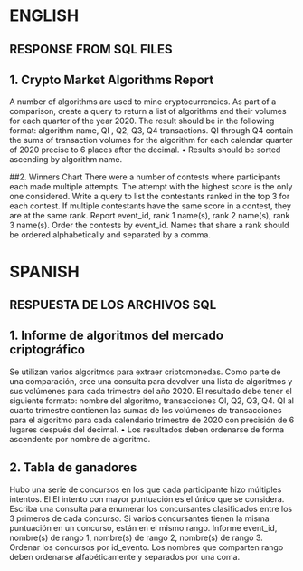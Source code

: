 

# ENGLISH

## RESPONSE FROM SQL FILES

## 1. Crypto Market Algorithms Report
A number of algorithms are used to mine cryptocurrencies. As part of a comparison, create a
query to return a list of algorithms and their volumes for each quarter of the year 2020.
The result should be in the following format: algorithm name, QI , Q2, Q3, Q4 transactions.
QI through Q4 contain the sums of transaction volumes for the algorithm for each calendar
quarter of 2020 precise to 6 places after the decimal.
• Results should be sorted ascending by algorithm name.


##2. Winners Chart
There were a number of contests where participants each made multiple attempts. The
attempt with the highest score is the only one considered. Write a query to list the
contestants ranked in the top 3 for each contest. If multiple contestants have the same score
in a contest, they are at the same rank.
Report event_id, rank 1 name(s), rank 2 name(s), rank 3 name(s). Order the contests by
event_id. Names that share a rank should be ordered alphabetically and separated by a comma.

# SPANISH

## RESPUESTA DE LOS ARCHIVOS SQL

## 1. Informe de algoritmos del mercado criptográfico
Se utilizan varios algoritmos para extraer criptomonedas. Como parte de una comparación, cree una
consulta para devolver una lista de algoritmos y sus volúmenes para cada trimestre del año 2020.
El resultado debe tener el siguiente formato: nombre del algoritmo, transacciones QI, Q2, Q3, Q4.
QI al cuarto trimestre contienen las sumas de los volúmenes de transacciones para el algoritmo para cada calendario
trimestre de 2020 con precisión de 6 lugares después del decimal.
• Los resultados deben ordenarse de forma ascendente por nombre de algoritmo.


## 2. Tabla de ganadores
Hubo una serie de concursos en los que cada participante hizo múltiples intentos. El
El intento con mayor puntuación es el único que se considera. Escriba una consulta para enumerar los
concursantes clasificados entre los 3 primeros de cada concurso. Si varios concursantes tienen la misma puntuación
en un concurso, están en el mismo rango.
Informe event_id, nombre(s) de rango 1, nombre(s) de rango 2, nombre(s) de rango 3. Ordenar los concursos por
id_evento. Los nombres que comparten rango deben ordenarse alfabéticamente y separados por una coma.
